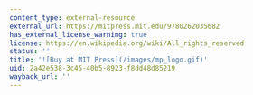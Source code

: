 ```yaml
---
content_type: external-resource
external_url: https://mitpress.mit.edu/9780262035682
has_external_license_warning: true
license: https://en.wikipedia.org/wiki/All_rights_reserved
status: ''
title: '![Buy at MIT Press](/images/mp_logo.gif)'
uid: 2a42e538-3c45-40b5-8923-f8dd48d85219
wayback_url: ''
---
```


